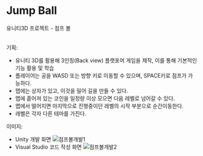 # Jump Ball
 유니티3D 프로젝트 - 점프 볼 <br><br>


기획:
- 유니티 3D를 활용해 3인칭(Back view) 플랫포머 게임을 제작, 이를 통해 기본적인 기능 활용 및 학습
- 플레이어는 공을 WASD 또는 방향 키로 이동할 수 있으며, SPACE키로 점프가 가능하다.
- 맵에는 상자가 있고, 이것을 밀어 길을 만들 수 있다.
- 맵에 흩어져 있는 코인을 일정량 이상 모으면 다음 레벨로 넘어갈 수 있다.
- 맵에서 떨어지면 마지막으로 진행중이던 레벨의 시작 부분으로 순간이동한다.
- 레벨은 각자 다른 테마를 가진다.

이미지:
- Unity 개발 화면
![점프볼개발1](https://github.com/Alder-R/JumpBall/assets/164472332/f801f691-d200-443e-85cc-e60bca7cfc58)
- Visual Studio 코드 작성 화면
![점프볼개발2](https://github.com/Alder-R/JumpBall/assets/164472332/d6a26f43-3a55-40d2-b574-8834e1881151)
